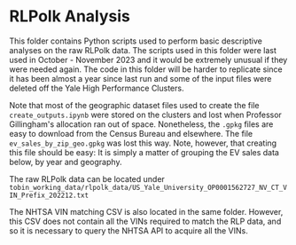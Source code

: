 # RLPolk Analysis
This folder contains Python scripts used to perform basic descriptive analyses on the raw RLPolk data. The scripts used in this folder were last used in October - November 2023 and it would be extremely unusual if they were needed again. The code in this folder will be harder to replicate since it has been almost a year since last run and some of the input files were deleted off the Yale High Performance Clusters. 

Note that most of the geographic dataset files used to create the file `create_outputs.ipynb` were stored on the clusters and lost when Professor Gillingham's allocation ran out of space. Nonetheless, the `.gpkg` files are easy to download from the Census Bureau and elsewhere. The file `ev_sales_by_zip_geo.gpkg` was lost this way. Note, however, that creating this file should be easy: It is simply a matter of grouping the EV sales data below, by year and geography. 

The raw RLPolk data can be located under `tobin_working_data/rlpolk_data/US_Yale_University_OP0001562727_NV_CT_VIN_Prefix_202212.txt` 

The NHTSA VIN matching CSV is also located in the same folder. However, this CSV does not contain all the VINs required to match the RLP data, and so it is necessary to query the NHTSA API to acquire all the VINs. 

